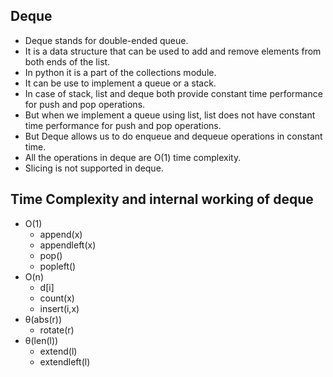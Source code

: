 ## Deque

- Deque stands for double-ended queue.
- It is a data structure that can be used to add and remove elements from both ends of the list.
- In python it is a part of the collections module.
- It can be use to implement a queue or a stack.
- In case of stack, list and deque both provide constant time performance for push and pop operations.
- But when we implement a queue using list, list does not have constant time performance for push and pop operations.
- But Deque allows us to do enqueue and dequeue operations in constant time.
- All the operations in deque are O(1) time complexity.
- Slicing is not supported in deque.

## Time Complexity and internal working of deque
- O(1)
    - append(x)
    - appendleft(x)
    - pop()
    - popleft()
- O(n)
    - d[i]
    - count(x)
    - insert(i,x)
- θ(abs(r))
    - rotate(r)
- θ(len(l))
    - extend(l)
    - extendleft(l)